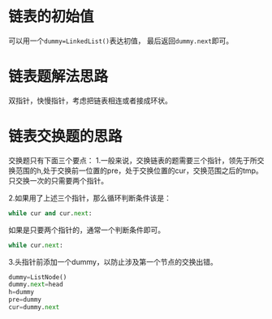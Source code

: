# 链表的初始值
可以用一个`dummy=LinkedList()`表达初值，
最后返回`dummy.next`即可。

# 链表题解法思路
双指针，快慢指针，考虑把链表相连或者接成环状。

# 链表交换题的思路
交换题只有下面三个要点：
1.一般来说，交换链表的题需要三个指针，领先于所交换范围的h,处于交换前一位置的pre，处于交换位置的cur，交换范围之后的tmp。只交换一次的只需要两个指针。

2.如果用了上述三个指针，那么循环判断条件该是：
```python
while cur and cur.next:
```
如果是只要两个指针的，通常一个判断条件即可。
```python
while cur.next:
```

3.头指针前添加一个dummy，以防止涉及第一个节点的交换出错。
```python
dummy=ListNode()
dummy.next=head
h=dummy
pre=dummy
cur=dummy.next
```